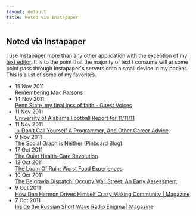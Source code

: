 ```yaml
---
layout: default
title: Noted via Instapaper
---
```


## Noted via Instapaper

I use [Instapaper](http://instapaper.com) more than any other application
with the exception of my [text editor](http://www.vim.org).  It is to the 
point that the majority of text I consume will at some point pass through
Instapaper's servers onto a small device in my pocket.  This is a list of
some of my favorites.

<div id='posts'>
  <ul class='unstyled'>
    <li class='post-link'><span class='label'>15 Nov 2011</span><br /><a href='http://weldbham.com/secondfront/2011/11/15/remembering-mac-parsons/'>Remembering Mac Parsons</a></li>
    <li class='post-link'><span class='label'>14 Nov 2011</span><br /><a href='http://www.washingtonpost.com/blogs/guest-voices/post/penn-state-my-final-loss-of-faith/2011/11/11/gIQAwmiIDN_blog.html'>Penn State, my final loss of faith - Guest Voices</a></li>
    <li class='post-link'><span class='label'>11 Nov 2011</span><br /><a href='http://bamareport.blogspot.com/2011/11/university-of-alabama-football-report_11.html'>University of Alabama Football Report for 11/11/11</a></li>
    <li class='post-link'><span class='label'>11 Nov 2011</span><br /><a href='http://www.kalzumeus.com/2011/10/28/dont-call-yourself-a-programmer/'>→ Don’t Call Yourself A Programmer, And Other Career Advice</a></li>
    <li class='post-link'><span class='label'> 9 Nov 2011</span><br /><a href='http://blog.pinboard.in/2011/11/the_social_graph_is_neither/'>The Social Graph is Neither (Pinboard Blog)</a></li>
    <li class='post-link'><span class='label'>17 Oct 2011</span><br /><a href='http://www.theatlantic.com/magazine/archive/2011/11/the-quiet-health-care-revolution/8667/'>The Quiet Health-Care Revolution</a></li>
    <li class='post-link'><span class='label'>12 Oct 2011</span><br /><a href='http://loomofruin.blogspot.com/2008/06/worst-food-experiences.html'>The Loom Of Ruin: Worst Food Experiences</a></li>
    <li class='post-link'><span class='label'>10 Oct 2011</span><br /><a href='http://www.belgraviadispatch.com/2011/10/occupy_wall_street.html'>The Belgravia Dispatch: Occupy Wall Street: An Early Assessment</a></li>
    <li class='post-link'><span class='label'> 9 Oct 2011</span><br /><a href='http://m.wired.com/magazine/2011/09/mf_harmon/all/1'>How Dan Harmon Drives Himself Crazy Making Community | Magazine</a></li>
    <li class='post-link'><span class='label'> 7 Oct 2011</span><br /><a href='http://www.wired.com/magazine/2011/09/ff_uvb76/all/1'>Inside the Russian Short Wave Radio Enigma | Magazine</a></li>
  </ul>
</div>
